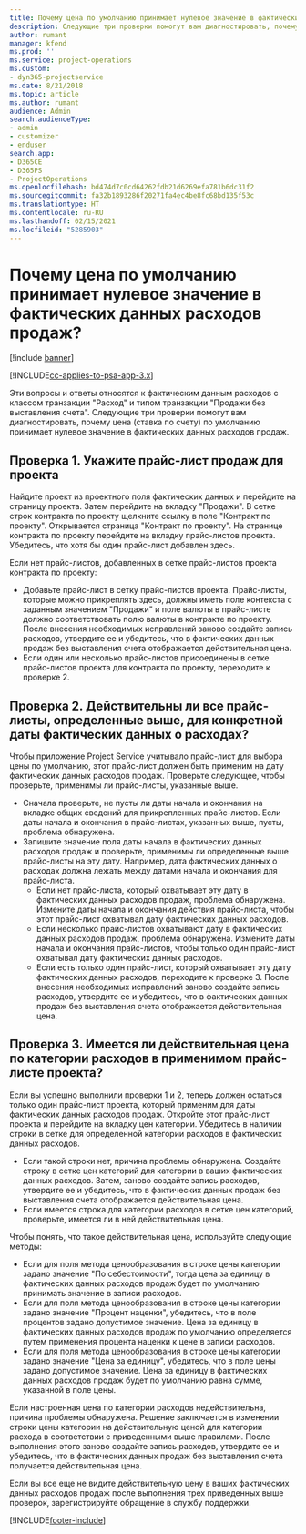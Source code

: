 ```yaml
---
title: Почему цена по умолчанию принимает нулевое значение в фактических данных расходов продаж?
description: Следующие три проверки помогут вам диагностировать, почему цена по умолчанию принимает нулевое значение в фактических данных расходов продаж.
author: rumant
manager: kfend
ms.prod: ''
ms.service: project-operations
ms.custom:
- dyn365-projectservice
ms.date: 8/21/2018
ms.topic: article
ms.author: rumant
audience: Admin
search.audienceType:
- admin
- customizer
- enduser
search.app:
- D365CE
- D365PS
- ProjectOperations
ms.openlocfilehash: bd474d7c0cd64262fdb21d6269efa781b6dc31f2
ms.sourcegitcommit: fa32b1893286f20271fa4ec4be8fc68bd135f53c
ms.translationtype: HT
ms.contentlocale: ru-RU
ms.lasthandoff: 02/15/2021
ms.locfileid: "5285903"
---
```

# <a name="why-is-the-price-defaulting-to-zero-on-expense-sales-actuals"></a>Почему цена по умолчанию принимает нулевое значение в фактических данных расходов продаж?

[!include [banner](../includes/psa-now-project-operations.md)]

[!INCLUDE[cc-applies-to-psa-app-3.x](../includes/cc-applies-to-psa-app-3x.md)]

Эти вопросы и ответы относятся к фактическим данным расходов с классом транзакции "Расход" и типом транзакции "Продажи без выставления счета". Следующие три проверки помогут вам диагностировать, почему цена (ставка по счету) по умолчанию принимает нулевое значение в фактических данных расходов продаж.

## <a name="check-1-identify-the-sales-price-list-for-project"></a>Проверка 1. Укажите прайс-лист продаж для проекта

Найдите проект из проектного поля фактических данных и перейдите на страницу проекта. Затем перейдите на вкладку "Продажи". В сетке строк контракта по проекту щелкните ссылку в поле "Контракт по проекту". Открывается страница "Контракт по проекту". На странице контракта по проекту перейдите на вкладку прайс-листов проекта. Убедитесь, что хотя бы один прайс-лист добавлен здесь.

Если нет прайс-листов, добавленных в сетке прайс-листов проекта контракта по проекту:

- Добавьте прайс-лист в сетку прайс-листов проекта. Прайс-листы, которые можно прикреплять здесь, должны иметь поле контекста с заданным значением "Продажи" и поле валюты в прайс-листе должно соответствовать полю валюты в контракте по проекту. После внесения необходимых исправлений заново создайте запись расходов, утвердите ее и убедитесь, что в фактических данных продаж без выставления счета отображается действительная цена.
- Если один или несколько прайс-листов присоединены в сетке прайс-листов проекта для контракта по проекту, переходите к проверке 2.

## <a name="check-2-are-any-of-the-price-lists-identified-above-valid-for-the-specific-date-of-the-expense-actual"></a>Проверка 2. Действительны ли все прайс-листы, определенные выше, для конкретной даты фактических данных о расходах?

Чтобы приложение Project Service учитывало прайс-лист для выбора цены по умолчанию, этот прайс-лист должен быть применим на дату фактических данных расходов продаж. Проверьте следующее, чтобы проверьте, применимы ли прайс-листы, указанные выше.

- Сначала проверьте, не пусты ли даты начала и окончания на вкладке общих сведений для прикрепленных прайс-листов. Если даты начала и окончания в прайс-листах, указанных выше, пусты, проблема обнаружена. 
- Запишите значение поля даты начала в фактических данных расходов продаж и проверьте, применимы ли определенные выше прайс-листы на эту дату. Например, дата фактических данных о расходах должна лежать между датами начала и окончания для прайс-листа. 
    - Если нет прайс-листа, который охватывает эту дату в фактических данных расходов продаж, проблема обнаружена. Измените даты начала и окончания действия прайс-листа, чтобы этот прайс-лист охватывал дату фактических данных расходов. 
    - Если несколько прайс-листов охватывают дату в фактических данных расходов продаж, проблема обнаружена. Измените даты начала и окончания прайс-листов, чтобы только один прайс-лист охватывал дату фактических данных расходов. 
    - Если есть только один прайс-лист, который охватывает эту дату фактических данных расходов, переходите к проверке 3.
После внесения необходимых исправлений заново создайте запись расходов, утвердите ее и убедитесь, что в фактических данных продаж без выставления счета отображается действительная цена.

## <a name="check-3-is-there-a-valid-price-for-the-expense-category-in-the-applicable-project-price-list"></a>Проверка 3. Имеется ли действительная цена по категории расходов в применимом прайс-листе проекта? 

Если вы успешно выполнили проверки 1 и 2, теперь должен остаться только один прайс-лист проекта, который применим для даты фактических данных расходов продаж. Откройте этот прайс-лист проекта и перейдите на вкладку цен категории. Убедитесь в наличии строки в сетке для определенной категории расходов в фактических данных расходов.
 
- Если такой строки нет, причина проблемы обнаружена. Создайте строку в сетке цен категорий для категории в ваших фактических данных расходов. Затем, заново создайте запись расходов, утвердите ее и убедитесь, что в фактических данных продаж без выставления счета отображается действительная цена. 
- Если имеется строка для категории расходов в сетке цен категорий, проверьте, имеется ли в ней действительная цена.

Чтобы понять, что такое действительная цена, используйте следующие методы:

- Если для поля метода ценообразования в строке цены категории задано значение "По себестоимости", тогда цена за единицу в фактических данных расходов продаж будет по умолчанию принимать значение в записи расходов.
- Если для поля метода ценообразования в строке цены категории задано значение "Процент наценки", убедитесь, что в поле процентов задано допустимое значение. Цена за единицу в фактических данных расходов продаж по умолчанию определяется путем применения процента наценки к цене в записи расходов.
- Если для поля метода ценообразования в строке цены категории задано значение "Цена за единицу", убедитесь, что в поле цены задано допустимое значение. Цена за единицу в фактических данных расходов продаж будет по умолчанию равна сумме, указанной в поле цены.

Если настроенная цена по категории расходов недействительна, причина проблемы обнаружена. Решение заключается в изменении строки цены категории на действительную ценой для категории расхода в соответствии с приведенными выше правилами. После выполнения этого заново создайте запись расходов, утвердите ее и убедитесь, что в фактических данных продаж без выставления счета получается действительная цена.

Если вы все еще не видите действительную цену в ваших фактических данных расходов продаж после выполнения трех приведенных выше проверок, зарегистрируйте обращение в службу поддержки.




[!INCLUDE[footer-include](../includes/footer-banner.md)]